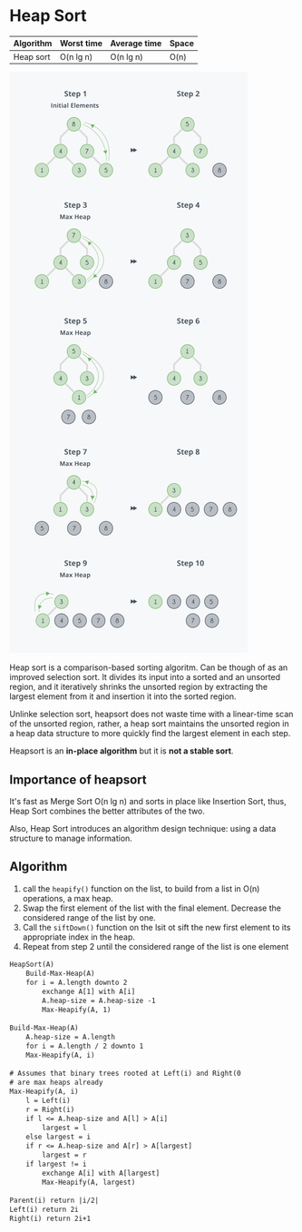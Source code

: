 # Heap Sort

| Algorithm      | Worst time | Average time | Space |
|----------------|------------|--------------|-------|
| Heap sort      | O(n lg n)  | O(n lg n)    | O(n)  |

![heap sort](./heapsort.png)

Heap sort is a comparison-based sorting algoritm. Can be though of as an improved selection sort. It divides its input into a sorted and an unsorted region, and it iteratively shrinks the unsorted region by extracting the largest element from it and insertion it into the sorted region.

Unlinke selection sort, heapsort does not waste time with a linear-time scan of the unsorted region, rather, a heap sort maintains the unsorted region in a heap data structure to more quickly find the largest element in each step.

Heapsort is an __in-place algorithm__ but it is __not a stable sort__.

## Importance of heapsort

It's fast as Merge Sort O(n lg n) and sorts in place like Insertion Sort, thus, Heap Sort combines the better attributes of the two.

Also, Heap Sort introduces an algorithm design technique: using a data structure to manage information.

## Algorithm

1. call the `heapify()` function on the list, to build from a list in O(n) operations, a max heap.
2. Swap the first element of the list with the final element. Decrease the considered range of the list by one.
3. Call the `siftDown()` function on the lsit ot sift the new first element to its appropriate index in the heap.
4. Repeat from step 2 until the considered range of the list is one element 

```
HeapSort(A)
	Build-Max-Heap(A)
	for i = A.length downto 2
		exchange A[1] with A[i]
		A.heap-size = A.heap-size -1
		Max-Heapify(A, 1)

Build-Max-Heap(A)
	A.heap-size = A.length
	for i = A.length / 2 downto 1
	Max-Heapify(A, i)

# Assumes that binary trees rooted at Left(i) and Right(0
# are max heaps already
Max-Heapify(A, i)
	l = Left(i)
	r = Right(i)
	if l <= A.heap-size and A[l] > A[i]
		largest = l
	else largest = i
	if r <= A.heap-size and A[r] > A[largest]
		largest = r
	if largest != i
		exchange A[i] with A[largest]
		Max-Heapify(A, largest)

Parent(i) return |i/2|
Left(i) return 2i
Right(i) return 2i+1
```
